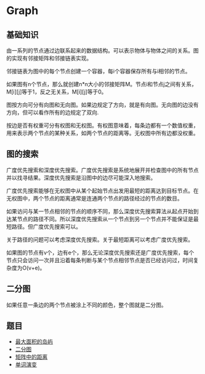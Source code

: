 # Graph

## 基础知识

由一系列的节点通过边联系起来的数据结构。可以表示物体与物体之间的关系。图的实现有邻接矩阵和邻接链表实现。

邻接链表为图中的每个节点创建一个容器，每i个容器保存所有与i相邻的节点。

如果图有n个节点，那么就创建n*n大小的邻接矩阵M。节点i和节点j之间有关系，M[i][j]等于1，反之无关系，M[i][j]等于0。

图按方向可分有向图和无向图。如果边规定了方向，就是有向图。无向图的边没有方向，但可以看作所有的边规定了双向.

按边是否有权重可分有权图和无权图。有权图意味着，每条边都有一个数值权重，用来表示两个节点的某种关系，如两个节点的距离等。无权图中所有边都没权重。

## 图的搜索

广度优先搜索和深度优先搜索。广度优先搜索是系统地展开并检查图中的所有节点并以找寻结果。深度优先搜索是沿图中的边尽可能深入地搜索。

广度优先搜索能够在无权图中从某个起始节点出发用最短的距离达到目标节点。在无权图中，两个节点的距离通常是连通两个节点的路径经过的节点的数目。

如果访问与某一节点相邻的节点的顺序不同，那么深度优先搜索算法从起点开始到达某节点的路径不同。所以深度优先搜索从一个节点到另一个节点并不能保证是最短路径。但广度优先搜索可以。

关于路径的问题可以考虑深度优先搜索。关于最短距离可以考虑广度优先搜索。

如果图的节点有v个，边有e个，那么无论深度优先搜索还是广度优先搜索，每个节点只会访问一次并且沿着每条判断与某个节点相邻节点是否已经访问过，时间复杂度为O(v+e)。

## 二分图

如果任意一条边的两个节点被涂上不同的颜色，整个图就是二分图。

## 题目

* [最大面积的岛屿](src/main/java/io/dure/coding/graph/MaxAreaOfIsland.java)
* [二分图](src/main/java/io/dure/coding/graph/IsBipartite.java)
* [矩阵中的距离](src/main/java/io/dure/coding/graph/UpdateMatrix.java)
* [单词演变](src/main/java/io/dure/coding/graph/LadderLength.java)